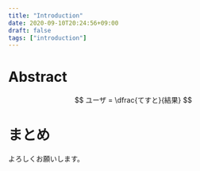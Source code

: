 ```yaml
---
title: "Introduction"
date: 2020-09-10T20:24:56+09:00
draft: false
tags: ["introduction"]
---
```


# Abstract

$$
ユーザ = \dfrac{てすと}{結果}
$$
# まとめ

よろしくお願いします。

